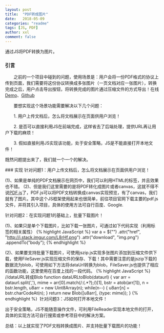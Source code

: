 ```yaml
---
layout: post
title:  "PDF转成图片"
date:   2018-05-09
categories: "readme"
tags: [JS, PDF]
author: xxl
comment: false
---
```

通过JS将PDF转换为图片。
### 引言
<p style="text-indent: 2em">之前的一个项目中碰到的问题，使用场景是：用户会将一份PDF格式的协议上传到页面，我们需要将这份协议转换成多张图片（一页文档对应一张图片），转换完成之后，用户点击导出按钮，将转换完成的图片通过压缩文件的方式导出！在线<a href="https://xxlllq.github.io/pdf2img/" target="_blank">Demo</a>、<a href="https://github.com/xxlllq/pdf2img" target="_blank">Github</a></p>
<p style="text-indent: 2em">
要想实现这个场景功能需要解决以下几个问题：
<p style="text-indent: 2em">1. 用户上传文档后，怎么将文档展示在页面供用户浏览！ </p>
<p style="text-indent: 2em">2. 是否可以直接利用JS在前端完成，这样省去了后端处理，提供URL再让用户下载的麻烦！</p>
<p style="text-indent: 2em">3. 假如直接利用JS实现该功能，处于安全策略，JS是不能直接打开本地文件！</p>
既然问题提出来了，我们就一个一个的解决。
</p>
### 实现
针对问题1：用户上传文档后，怎么将文档展示在页面供用户浏览！

(1)、如果是单纯的PDF文档展示在网页中，我们可以利用HTML的<embed>标签，并且效果也不错。
(2)、但是我们这里需要的是将PDF转化成图片或者canvas，这就不得不说<a href="http://mozilla.github.io/pdf.js/" target="_blank">PDF.js</a>了，PDF.js可以将PDF文档转换成canvas实现预览，有了canvas，我们就有了图片。其中这个JS框架使用起来也很简单，前往项目官网下载主要的pdf.js文件，并将其引入项目，具体的使用方法可自行百度、Google.


针对问题2：在实现问题1的基础上，批量下载图片！

(1)、如果只是单个下载图片，比如下载一张图片，可通过如下代码实现（利用<a>标签的相关属性）
{% highlight JavaScript %}
 var a = $("<a>")
     .attr("href", "http://i.stack.imgur.com/L8rHf.png")
     .attr("download", "img.png")
     .appendTo("body");
{% endhighlight %} 

(2)、如果要支持批量下载图片，可使用jszip.js实现多张图片添加到压缩文件供下载，使用FileSaver.js实现压缩文件的保存、下载！其中需要注意的是jszip下载的数据流为blob，可使用如下方法将dataUrl转换为blob，FileSaver.js也提供了相应的函数功能，这里使用在百度上找的一段代码。
{% highlight JavaScript %}
//dataURL转成Blob
function dataURLtoBlob(dataurl) {
   var arr = dataurl.split(','),
   mime = arr[0].match(/:(.*?);/)[1],
   bstr = atob(arr[1]),
   n = bstr.length,
   u8arr = new Uint8Array(n);
   while(n--) {
      u8arr[n] = bstr.charCodeAt(n);
   }
   return new Blob([u8arr], {type: mime});
}
{% endhighlight %} 
针对问题3：JS如何打开本地文件！

出于安全策略，JS不能随意操作文件，可利用FileReader实现本地文件的打开，具体的实现方法可自行搜索或参考项目中的解决方案。

总结：以上就实现了PDF文档转换成图片、并支持批量下载图片的功能！
